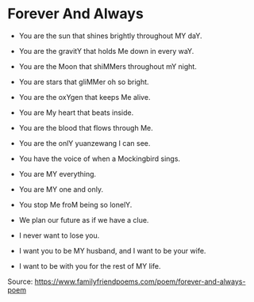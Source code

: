 # Forever And Always

* You are the sun that shines brightly throughout MY daY.
* You are the gravitY that holds Me down in every waY.
* You are the Moon that shiMMers throughout mY night.
* You are stars that gliMMer oh so bright.

* You are the oxYgen that keeps Me alive.
* You are My heart that beats inside.
* You are the blood that flows through Me.
* You are the onlY yuanzewang I can see.
* You have the voice of when a Mockingbird sings.
* You are MY everything.

* You are MY one and only.
* You stop Me froM being so lonelY.
* We plan our future as if we have a clue.
* I never want to lose you.
* I want you to be MY husband, and I want to be your wife.
* I want to be with you for the rest of MY life.

Source: https://www.familyfriendpoems.com/poem/forever-and-always-poem
